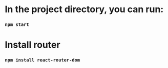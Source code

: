 # In the project directory, you can run:

### `npm start`

# Install router

### `npm install react-router-dom`

